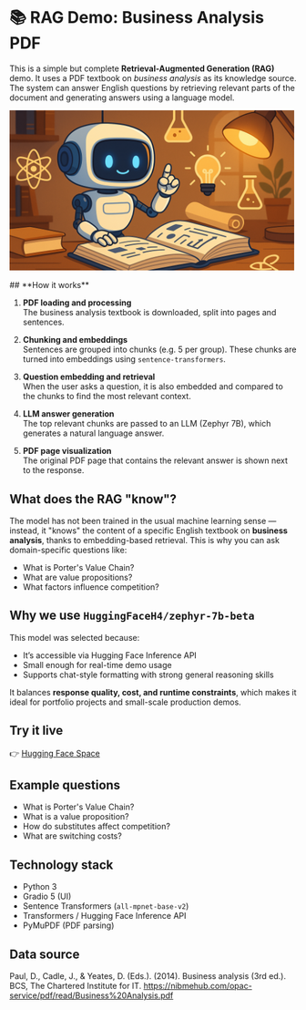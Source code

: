 # 📚 **RAG Demo: Business Analysis PDF**

This is a simple but complete **Retrieval-Augmented Generation (RAG)** demo. It uses a PDF textbook on _business analysis_ as its knowledge source. The system can answer English questions by retrieving relevant parts of the document and generating answers using a language model.
<p align="left">
  <img src="data/img.png" alt="ARIMA" width="500"/>
</p>
## **How it works**

1. **PDF loading and processing**  
   The business analysis textbook is downloaded, split into pages and sentences.

2. **Chunking and embeddings**  
   Sentences are grouped into chunks (e.g. 5 per group). These chunks are turned into embeddings using `sentence-transformers`.

3. **Question embedding and retrieval**  
   When the user asks a question, it is also embedded and compared to the chunks to find the most relevant context.

4. **LLM answer generation**  
   The top relevant chunks are passed to an LLM (Zephyr 7B), which generates a natural language answer.

5. **PDF page visualization**  
   The original PDF page that contains the relevant answer is shown next to the response.

## **What does the RAG "know"?**

The model has not been trained in the usual machine learning sense — instead, it "knows" the content of a specific English textbook on **business analysis**, thanks to embedding-based retrieval. This is why you can ask domain-specific questions like:

- What is Porter's Value Chain?
- What are value propositions?
- What factors influence competition?

## **Why we use `HuggingFaceH4/zephyr-7b-beta`**

This model was selected because:

- It’s accessible via Hugging Face Inference API
- Small enough for real-time demo usage
- Supports chat-style formatting with strong general reasoning skills

It balances **response quality, cost, and runtime constraints**, which makes it ideal for portfolio projects and small-scale production demos.

## **Try it live**

👉 [Hugging Face Space](https://huggingface.co/spaces/DanielSokach/RAG)

## **Example questions**

- What is Porter's Value Chain?
- What is a value proposition?
- How do substitutes affect competition?
- What are switching costs?

## **Technology stack**

- Python 3
- Gradio 5 (UI)
- Sentence Transformers (`all-mpnet-base-v2`)
- Transformers / Hugging Face Inference API
- PyMuPDF (PDF parsing)

## **Data source**
Paul, D., Cadle, J., & Yeates, D. (Eds.). (2014). Business analysis (3rd ed.). BCS, The Chartered Institute for IT. https://nibmehub.com/opac-service/pdf/read/Business%20Analysis.pdf

